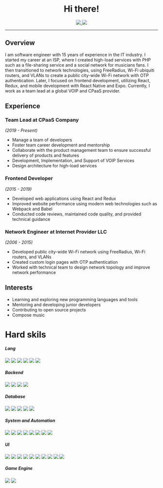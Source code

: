 <h1 align='center'>Hi there!</h1>

<p align='center'>
  <a href="https://t.me/mikekabanov">
    <img src="https://img.shields.io/badge/-Telegram-0088CC?&style=for-the-badge&logo=telegram&logoColor=white"/>
  </a>
  <a href="mailto:kabanov.mike@gmail.com">
    <img src="https://img.shields.io/badge/gmail-%23D14836.svg?&style=for-the-badge&logo=gmail&logoColor=white"/>
  </a>
</p>


<hr>

## Overview
I am software engineer with 15 years of experience in the IT industry. I started my career at an ISP, where I created high-load services with PHP such as a file-sharing service and a social network for musicians fans. I then transitioned to network technologies, using FreeRadius, Wi-Fi ubiquiti routers, and VLANs to create a public city-wide Wi-Fi network with OTP authentication. Later, I focused on frontend development, utilizing React, Redux, and mobile development with React Native and Expo. Currently, I work as a team lead at a global VOIP and CPaaS provider.

## Experience
### Team Lead at CPaaS Company
*(2019 - Present)*
- Manage a team of developers 
- Foster team career development and mentorship 
- Collaborate with the product management team to ensure successful delivery of products and features
- Development, Implementation, and Support of VOIP Services
- Design architecture for high-load services

### Frontend Developer
*(2015 - 2019)*
- Developed web applications using React and Redux
- Improved website performance using modern web technologies such as Webpack and Babel
- Conducted code reviews, maintained code quality, and provided technical guidance

### Network Engineer at Internet Provider LLC
*(2006 - 2015)*
- Developed public city-wide Wi-Fi network using FreeRadius, Wi-Fi routers, and VLANs
- Created custom login pages with OTP authentication
- Worked with technical team to design network topology and improve network performance

## Interests
- Learning and exploring new programming languages and tools
- Mentoring and developing junior developers 
- Contributing to open source projects 
- Compose music

# Hard skils

<h5>Lang</h5>
<p>
  <img src="https://img.shields.io/badge/typescript-%23007ACC.svg?&style=for-the-badge&logo=typescript&logoColor=white"/>
  <img src="https://img.shields.io/badge/ruby-CC342D.svg?&style=for-the-badge&logo=ruby&logoColor=white"/>
  <img src="https://img.shields.io/badge/csharp-239120.svg?&style=for-the-badge&logo=csharp&logoColor=white"/>
  <img src="https://img.shields.io/badge/rust-000000.svg?&style=for-the-badge&logo=rust&logoColor=white"/>
  <img src="https://img.shields.io/badge/go-%2300ADD8.svg?style=for-the-badge&logo=go&logoColor=white"/>
  <img src="https://img.shields.io/badge/php-777BB4.svg?style=for-the-badge&logo=php&logoColor=white"/>
</p>

<h5>Backend</h5>
<p>
  <img src="https://img.shields.io/badge/node.js-%23339933.svg?&style=for-the-badge&logo=node.js&logoColor=white"/>
  <img src="https://img.shields.io/badge/OpenAPI-6BA539?style=for-the-badge&logo=Swagger&logoColor=white"/>
  <img src="https://img.shields.io/badge/rabbitmq-%23FF6600.svg?&style=for-the-badge&logo=rabbitmq&logoColor=white"/>
  <img src="https://img.shields.io/badge/redis-%23DD0031.svg?style=for-the-badge&logo=redis&logoColor=white"/>
</p>

<h5>Database</h5>
<p>
   <img src="https://img.shields.io/badge/mysql-4479A1?style=for-the-badge&logo=mysql&logoColor=white"/>
   <img src="https://img.shields.io/badge/postgres-%23316192.svg?style=for-the-badge&logo=postgresql&logoColor=white"/>
   <img src="https://img.shields.io/badge/ElasticSearch-005571?style=for-the-badge&logo=elasticsearch"/>
   <img src="https://img.shields.io/badge/clickhouse-e6a715?style=for-the-badge&logo=clickhouse&logoColor=white"/>
   <img src="https://img.shields.io/badge/MongoDB-%234ea94b.svg?style=for-the-badge&logo=mongodb&logoColor=white"/>
</p>

<h5>System and Automation</h5>
<p>
  <img src="https://img.shields.io/badge/linux-0D597F.svg?style=for-the-badge&logo=linux&logoColor=white"/>
  <img src="https://img.shields.io/badge/apache2-D22128.svg?style=for-the-badge&logo=apache&logoColor=white"/>
  <img src="https://img.shields.io/badge/nginx-%23009639.svg?style=for-the-badge&logo=nginx&logoColor=white"/>
  <img src="https://img.shields.io/badge/Docker-2496ED?style=for-the-badge&logo=docker&logoColor=white"/>
  <img src="https://img.shields.io/badge/pm2-2B037A?style=for-the-badge&logo=pm2&logoColor=white"/>
  <img src="https://img.shields.io/badge/ansible-%231A1918.svg?style=for-the-badge&logo=ansible&logoColor=white"/>
  <img src="https://img.shields.io/badge/gitlab%20ci-%23181717.svg?style=for-the-badge&logo=gitlab&logoColor=white"/>
  <img src="https://img.shields.io/badge/Jest-323330?style=for-the-badge&logo=Jest&logoColor=white"/>
</p>


<h5>UI</h5>
<p>
  <img src="https://img.shields.io/badge/html5%20-%23e34f26.svg?&style=for-the-badge&logo=html5&logoColor=white"/>
  <img src="https://img.shields.io/badge/CSS3-1572B6?&style=for-the-badge&logo=css3&logoColor=white"/>
  <img src="https://img.shields.io/badge/React-20232A?style=for-the-badge&logo=react&logoColor=61DAFB"/>
  <img src="https://img.shields.io/badge/redux-%23593d88.svg?style=for-the-badge&logo=redux&logoColor=white"/>
  <img src="https://img.shields.io/badge/sass%20-%23cc6699.svg?&style=for-the-badge&logo=sass&logoColor=white"/>
  <img src="https://img.shields.io/badge/webpack-%238DD6F9.svg?style=for-the-badge&logo=webpack&logoColor=black"/>
  <img src="https://img.shields.io/badge/web3.js-F16822?style=for-the-badge&logo=web3.js&logoColor=white"/>
  <img src="https://img.shields.io/badge/electron-47848F.svg?style=for-the-badge&logo=electron&logoColor=white"/>
  <img src="https://img.shields.io/badge/react_native-%2320232a.svg?style=for-the-badge&logo=react&logoColor=%2361DAFB"/>
  <img src="https://img.shields.io/badge/expo-000020?style=for-the-badge&logo=expo&logoColor=white"/>
</p>

<h5>Game Engine</h5>
<p>
  <img src="https://img.shields.io/badge/unity-36566F.svg?&style=for-the-badge&logo=unity&logoColor=white"/>
  <img src="https://img.shields.io/badge/godot-36566F.svg?&style=for-the-badge&logo=godot&logoColor=white"/>
</p>

